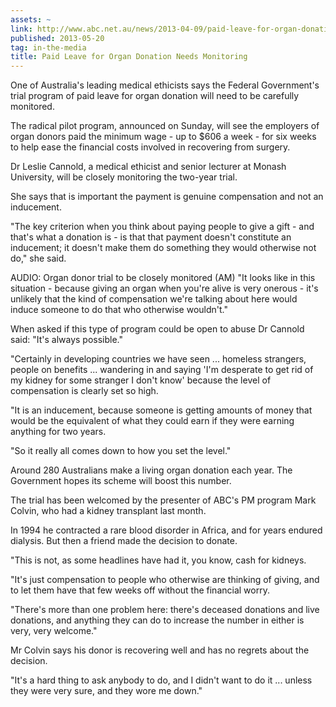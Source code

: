 ```yaml
---
assets: ~
link: http://www.abc.net.au/news/2013-04-09/paid-leave-for-organ-donation-needs-monitoring/4615858
published: 2013-05-20
tag: in-the-media
title: Paid Leave for Organ Donation Needs Monitoring
---
```

One of Australia's leading medical ethicists says the Federal Government's trial program of paid leave for organ donation will need to be carefully monitored.

The radical pilot program, announced on Sunday, will see the employers of organ donors paid the minimum wage - up to $606 a week - for six weeks to help ease the financial costs involved in recovering from surgery.

Dr Leslie Cannold, a medical ethicist and senior lecturer at Monash University, will be closely monitoring the two-year trial.

She says that is important the payment is genuine compensation and not an inducement.

"The key criterion when you think about paying people to give a gift - and that's what a donation is - is that that payment doesn't constitute an inducement; it doesn't make them do something they would otherwise not do," she said.


AUDIO: Organ donor trial to be closely monitored (AM)
"It looks like in this situation - because giving an organ when you're alive is very onerous - it's unlikely that the kind of compensation we're talking about here would induce someone to do that who otherwise wouldn't."

When asked if this type of program could be open to abuse Dr Cannold said: "It's always possible."

"Certainly in developing countries we have seen ... homeless strangers, people on benefits ... wandering in and saying 'I'm desperate to get rid of my kidney for some stranger I don't know' because the level of compensation is clearly set so high.

"It is an inducement, because someone is getting amounts of money that would be the equivalent of what they could earn if they were earning anything for two years.

"So it really all comes down to how you set the level."

Around 280 Australians make a living organ donation each year. The Government hopes its scheme will boost this number.

The trial has been welcomed by the presenter of ABC's PM program Mark Colvin, who had a kidney transplant last month.

In 1994 he contracted a rare blood disorder in Africa, and for years endured dialysis. But then a friend made the decision to donate.

"This is not, as some headlines have had it, you know, cash for kidneys.

"It's just compensation to people who otherwise are thinking of giving, and to let them have that few weeks off without the financial worry.

"There's more than one problem here: there's deceased donations and live donations, and anything they can do to increase the number in either is very, very welcome."

Mr Colvin says his donor is recovering well and has no regrets about the decision.

"It's a hard thing to ask anybody to do, and I didn't want to do it ... unless they were very sure, and they wore me down."